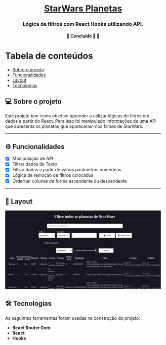 <h1 align="center">
     <a href="#" alt="site de despesa"> StarWars Planetas</a>
</h1>

<h3 align="center">
    Lógica de filtros com React Hooks utilizando API.
</h3>

<h4 align="center">
	🚧   Concluído 🚀 🚧
</h4>

Tabela de conteúdos
=================
<!--ts-->
   * [Sobre o projeto](#-sobre-o-projeto)
   * [Funcionalidades](#-funcionalidades)
   * [Layout](#-layout)
   * [Tecnologias](#-tecnologias)


<!--te-->


## 💻 Sobre o projeto

Este projeto tem como objetivo aprender a utilizar lógicas de filtros em dados a partir do React. Para isso foi manipulado informações de uma API que apresenta os planetas que apareceram nos filmes de StarWars. 


---

## ⚙️ Funcionalidades

- [x] Manipulação de API
- [x] Filtrar dados de Texto
- [x] Filtrar dados a partir de vários parâmetros numéricos. 
- [x] Lógica de remoção de filtros colocados
- [x] Ordernar colunas de forma ascendente ou descendente

---

## 🎨 Layout

  <img alt="review layout" src="./src/reviewApplication.png">

## 🛠 Tecnologias

As seguintes ferramentas foram usadas na construção do projeto:

-   **React Router Dom**
-   **React**
-   **Hooks**

